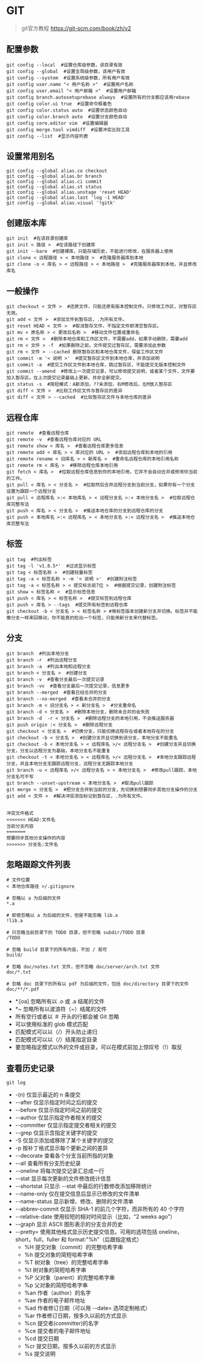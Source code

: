 # GIT

> git官方教程 https://git-scm.com/book/zh/v2

## 配置参数

    git config --local  #设置仓库级参数，该目录有效
    git config --global  #设置全局级参数，该用户有效
    git config --system  #设置系统级参数，所有用户有效
    git config user.name "< 用户名称 >"  #设置用户名称
    git config user.email "< 用户邮箱 >"  #设置用户邮箱
    git config branch.autosetuprebase always  #设置所有的分支都应该用rebase
    git config color.ui true  #设置命令框着色
    git config color.status auto  #设置状态颜色自动
    git config color.branch auto  #设置分支颜色自动
    git config core.editor vim  #设置编辑器
    git config merge.tool vimdiff  #设置冲突比较工具
    git config --list  #显示内容列表

## 设置常用别名

    git config --global alias.co checkout
    git config --global alias.br branch
    git config --global alias.ci commit
    git config --global alias.st status
    git config --global alias.unstage 'reset HEAD'
    git config --global alias.last 'log -1 HEAD'
    git config --global alias.visual '!gitk'

## 创建版本库

    git init  #在该目录创建库
    git init < 路径 >  #在该路径下创建库
    git init --bare  #创建裸库，只能存储历史，不能进行修改，在服务器上使用
    git clone < 远程路径 > < 本地路径 >  #克隆服务器库到本地
    git clone -o < 库名 > < 远程路径 > < 本地路径 >  #克隆服务器库到本地，并且修改库名

## 一般操作

    git checkout < 文件 >  #还原文件，只能还原有版本控制文件。只修改工作区，对暂存区无效。
    git add < 文件 >  #添加文件到暂存区，.为所有文件。
    git reset HEAD < 文件 >  #取消暂存文件，不指定文件即清空暂存区。
    git mv < 原名称 > < 更改后名称 >  #移动文件位置或重命名
    git rm < 文件 >  #删除本地仓库和工作区文件，不需要add，如果手动删除，需要add
    git rm < 文件 > -f  #如果删除之前，文件提交过暂存区，需要添加此参数
    git rm < 文件 > --cached 删除暂存区和本地仓库文件，保留工作区文件
    git commit -m '< 说明 >'  #提交暂存区文件到本地仓库，并添加说明
    git commit -a  #提交工作区文件到本地仓库，跳过暂存区，不能提交无版本控制文件
    git commit --amend  #修改上一次提交记录，可以修改提交说明，或者某个文件，文件要加入暂存区。在上次提交记录基础上更新，并非全新提交。
    git status -s  #简短模式：A新添加，??未添加，右M修改后，左M放入暂存区
    git diff < 文件 >  #比较工作区文件与暂存区的差异
    git diff < 文件 > --cached  #比较暂存区文件与本地仓库的差异

## 远程仓库

    git remote  #查看远程仓库
    git remote -v  #查看远程仓库对应的 URL
    git remote show < 库名 >  #查看远程仓库更多信息
    git remote add < 库名 > < 库对应的 URL >  #添加远程仓库到本地的引用
    git remote rename < 旧库名 > < 新库名 >  #重命名远程仓库的本地引用名称
    git remote rm < 库名 >  #移除远程仓库本地引用
    git fetch < 库名 >  #拉取远程仓库信息到你的本地引用，它并不会自动合并或修改你当前的工作。
    git pull < 库名 > < 分支名 >  #拉取然后合并远程分支到当前分支，如果你有一个分支设置为跟踪一个远程分支
    git pull < 远程库名 >:< 本地库名 > < 远程分支名 >:< 本地分支名 >  #拉取远程仓库完整写法
    git push < 库名 > < 分支名 >  #推送本地仓库的分支到远程仓库的分支
    git push < 本地库名 >:< 远程库名 > < 本地分支名 >:< 远程分支名 >  #推送本地仓库完整写法

## 标签

    git tag  #列出标签
    git tag -l 'v1.8.5*'  #过滤显示标签
    git tag < 标签名称 >  #创建轻量标签
    git tag -a < 标签名称 > -m '< 说明 >'  #创建附注标签
    git tag -a < 标签名称 > < 提交标志前7位 >  #根据提交记录，创建附注标签
    git show < 标签名称 >  #显示标签信息
    git push < 库名 > < 标签名称 >  #提交标签到远程仓库
    git push < 库名 > --tags  #提交所有标签到远程仓库
    git checkout -b < 分支名 > < 标签名称 > #用标签版本创建新分支并切换。标签并不能像分支一样来回移动，你不能真的检出一个标签，只能用新分支来代替标签。

## 分支

    git branch  #列出本地分支
    git branch -r  #列出远程分支
    git branch -a  #列出本地和远程分支
    git branch < 分支名 >  #创建分支
    git branch -v  #查看分支最后一次提交记录
    git branch -vv  #查看分支最后一次提交记录，信息更多
    git branch --merged  #查看已经合并的分支
    git branch --no-merged  #查看未合并的分支
    git branch -m < 旧分支名 > < 新分支名 >  #分支重命名
    git branch -d < 分支名 >  #删除本地分支，删除未合并的会失败
    git branch -d  -r < 分支名 >  #删除远程分支的本地引用，不会推送服务器
    git push origin :< 分支名 >  #删除远程分支
    git checkout < 分支名 >  #切换分支，只能切换远程存在或者本地存在的分支
    git checkout -b < 分支名 >  #创建分支并且切换到该分支，本地分支不能重名
    git checkout -b < 本地分支名 > < 远程库名 >/< 远程分支名 >  #创建分支并且切换分支，分支以远程分支为基础，本地分支名不能重复
    git checkout -t < 本地分支名 > < 远程库名 >/< 远程分支名 >  #本地分支跟踪远程分支，并且本地分支无跟踪远程分支，远程分支无跟踪本地分支
    git branch -u < 远程库名 >/< 远程分支名 > < 本地分支名 >  #修改pull跟踪，本地分支名可不写
    git branch --unset-upstream < 本地分支名 >  #取消pull跟踪
    git merge < 分支名 >  #把分支合并到当前的分支，先切换到想要同步其他分支操作的分支
    git add < 文件 >  #解决冲突添加标记到暂存区，.为所有文件。


    冲突文件格式
    <<<<<<< HEAD:文件名
    当前分支内容
    =======
    想要同步其他分支操作的内容
    >>>>>>> 分支名:文件名
    
## 忽略跟踪文件列表

    # 文件位置
    < 本地仓库路径 >/.gitignore
    
    # 忽略以 a 为后缀的文件
    *.a     
    
    # 即使忽略以 a 为后缀的文件，但是不能忽略 lib.a
    !lib.a

    # 只忽略当前目录下的 TODO 目录，但不忽略 subdir/TODO 目录
    /TODO
    
    # 忽略 build 目录下的所有内容，不加 / 易可
    build/
    
    # 忽略 doc/notes.txt 文件，但不忽略 doc/server/arch.txt 文件
    doc/*.txt
    
    # 忽略 doc 目录下的所有以 pdf 为后缀的文件，包括 doc/directory 目录下的文件
    doc/**/*.pdf

- *.[oa] 忽略所有以 .o 或 .a 结尾的文件
- *~ 忽略所有以波浪符（~）结尾的文件
- 所有空行或者以 ＃ 开头的行都会被 Git 忽略
- 可以使用标准的 glob 模式匹配
- 匹配模式可以以（/）开头防止递归
- 匹配模式可以以（/）结尾指定目录
- 要忽略指定模式以外的文件或目录，可以在模式前加上惊叹号（!）取反

## 查看历史记录

    git log

- -(n) 仅显示最近的 n 条提交
- --after 仅显示指定时间之后的提交
- --before 仅显示指定时间之前的提交
- --author 仅显示指定作者相关的提交
- --committer 仅显示指定提交者相关的提交
- --grep 仅显示含指定关键字的提交
- -S 仅显示添加或移除了某个关键字的提交
- -p 按补丁格式显示每个更新之间的差异
- --decorate 查看各个分支当前所指的对象
- --all 查看所有分支历史纪录
- --oneline 将每次提交记录汇总成一行
- --stat 显示每次更新的文件修改统计信息
- --shortstat 只显示 --stat 中最后的行数修改添加移除统计
- --name-only 仅在提交信息后显示已修改的文件清单
- --name-status 显示新增、修改、删除的文件清单
- --abbrev-commit 仅显示 SHA-1 的前几个字符，而非所有的 40 个字符
- --relative-date 使用较短的相对时间显示（比如，“2 weeks ago”）
- --graph 显示 ASCII 图形表示的分支合并历史
- --pretty= 使用其他格式显示历史提交信息。可用的选项包括 oneline，short，full，fuller 和 format:"%h"（后跟指定格式）
    - %H 提交对象（commit）的完整哈希字串
    - %h 提交对象的简短哈希字串
    - %T 树对象（tree）的完整哈希字串
    - %t 树对象的简短哈希字串
    - %P 父对象（parent）的完整哈希字串
    - %p 父对象的简短哈希字串
    - %an 作者（author）的名字
    - %ae 作者的电子邮件地址
    - %ad 作者修订日期（可以用 --date= 选项定制格式）
    - %ar 作者修订日期，按多久以前的方式显示
    - %cn 提交者(committer)的名字
    - %ce 提交者的电子邮件地址
    - %cd 提交日期
    - %cr 提交日期，按多久以前的方式显示
    - %s 提交说明
